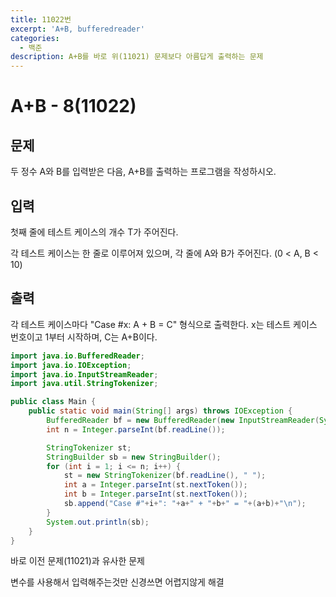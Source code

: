 ```yaml
---
title: 11022번
excerpt: 'A+B, bufferedreader'
categories:
  - 백준
description: A+B를 바로 위(11021) 문제보다 아름답게 출력하는 문제
---
```


# A+B - 8\(11022\)

## 문제

두 정수 A와 B를 입력받은 다음, A+B를 출력하는 프로그램을 작성하시오.

## 입력

첫째 줄에 테스트 케이스의 개수 T가 주어진다.

각 테스트 케이스는 한 줄로 이루어져 있으며, 각 줄에 A와 B가 주어진다. \(0 &lt; A, B &lt; 10\)

## 출력

각 테스트 케이스마다 "Case \#x: A + B = C" 형식으로 출력한다. x는 테스트 케이스 번호이고 1부터 시작하며, C는 A+B이다.

```java
import java.io.BufferedReader;
import java.io.IOException;
import java.io.InputStreamReader;
import java.util.StringTokenizer;

public class Main {
    public static void main(String[] args) throws IOException {
        BufferedReader bf = new BufferedReader(new InputStreamReader(System.in));
        int n = Integer.parseInt(bf.readLine());

        StringTokenizer st;
        StringBuilder sb = new StringBuilder();
        for (int i = 1; i <= n; i++) {
            st = new StringTokenizer(bf.readLine(), " ");
            int a = Integer.parseInt(st.nextToken());
            int b = Integer.parseInt(st.nextToken());
            sb.append("Case #"+i+": "+a+" + "+b+" = "+(a+b)+"\n");
        }
        System.out.println(sb);
    }
}
```

바로 이전 문제\(11021\)과 유사한 문제

변수를 사용해서 입력해주는것만 신경쓰면 어렵지않게 해결

